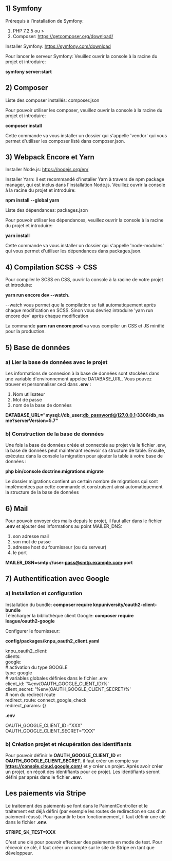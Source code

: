## 1) Symfony

Prérequis à l’installation de Symfony:
1. PHP 7.2.5 ou >
2. Composer: https://getcomposer.org/download/

Installer Symfony:
https://symfony.com/download

Pour lancer le serveur Symfony:
Veuillez ouvrir la console à la racine du projet et introduire: 

**symfony server:start**

## 2) Composer

Liste des composer installés: composer.json

Pour pouvoir utiliser les composer, veuillez ouvrir la console à la racine du projet et introduire: 

**composer install**

Cette commande va vous installer un dossier qui s'appelle 'vendor' qui vous permet d'utiliser les composer listé dans composer.json.

## 3) Webpack Encore et Yarn

Installer Node.js: https://nodejs.org/en/

Installer Yarn: 
Il est recommandé d'installer Yarn à travers de npm package manager, qui est inclus dans l'installation Node.js.
Veuillez ouvrir la console à la racine du projet et introduire: 

**npm install --global yarn**

Liste des dépendances: packages.json

Pour pouvoir utiliser les dépendances, veuillez ouvrir la console à la racine du projet et introduire: 

**yarn install**

Cette commande va vous installer un dossier qui s'appelle 'node-modules' qui vous permet d'utiliser les dépendances dans packages.json.

## 4) Compilation SCSS -> CSS

Pour compiler le SCSS en CSS, ouvrir la console à la racine de votre projet et introduire: 

**yarn run encore dev --watch.**

--watch vous permet que la compilation se fait automatiquement après chaque modification en SCSS. Sinon vous devriez introduire 'yarn run encore dev' après chaque modification

La commande **yarn run encore prod** va vous compiler un CSS et JS minifié pour la production.

## 5) Base de données

### a) Lier la base de données avec le projet

Les informations de connexion à la base de données sont stockées dans une variable d'environnement appelée DATABASE_URL. Vous pouvez trouver et personnaliser ceci dans **.env** :

1. Nom utilisateur
2. Mot de passe
3. nom de la base de données

**DATABASE_URL="mysql://db_user:db_password@127.0.0.1:3306/db_name?serverVersion=5.7"**

### b) Construction de la base de données

Une fois la base de données créée et connectée au projet via le fichier .env, la base de données peut maintenant recevoir sa structure de table. Ensuite, exécutez dans la console la migration pour ajouter la table à votre base de données :

**php bin/console doctrine:migrations:migrate**

Le dossier migrations contient un certain nombre de migrations qui sont implémentées par cette commande et construisent ainsi automatiquement la structure de la base de données

## 6) Mail

Pour pouvoir envoyer des mails depuis le projet, il faut aller dans le fichier **.env** et ajouter des informations au point MAILER_DNS:

1. son adresse mail
2. son mot de passe
3. adresse host du fournisseur (ou du serveur)
4. le port

**MAILER_DSN=smtp://user:pass@smtp.example.com:port**

## 7) Authentification avec Google

### a) Installation et configuration

Installation du bundle: **composer require knpuniversity/oauth2-client-bundle**<br>
Télécharger la bibliothèque client Google: **composer require league/oauth2-google**<br>

Configurer le fournisseur:<br>

**config/packages/knpu_oauth2_client.yaml**

knpu_oauth2_client:<br>
    clients:<br>
        google:<br>
            # activation du type GOOGLE<br>
            type: google<br>
            # variables globales définies dans le fichier .env<br>
            client_id: '%env(OAUTH_GOOGLE_CLIENT_ID)%'<br>
            client_secret: '%env(OAUTH_GOOGLE_CLIENT_SECRET)%'<br>
            # nom du redirect route<br>
            redirect_route: connect_google_check<br>
            redirect_params: {}<br>

**.env**

OAUTH_GOOGLE_CLIENT_ID="XXX"<br>
OAUTH_GOOGLE_CLIENT_SECRET="XXX"<br>

### b) Création projet et récupération des identifiants

Pour pouvoir définir le **OAUTH_GOOGLE_CLIENT_ID** et **OAUTH_GOOGLE_CLIENT_SECRET**, il faut créer un compte sur **https://console.cloud.google.com/** et y créer un projet. Aprés avoir créer un projet, on réçoit des identifiants pour ce projet. Les identifiants seront défini par aprés dans le fichier **.env**.

## Les paiements via Stripe

Le traitement des paiements se font dans le PaimentController et le traitement est déjà défini (par exemple les routes de redirection en cas d'un paiement réussi). Pour garantir le bon fonctionnement, il faut définir une clé dans le fichier **.env**.

**STRIPE_SK_TEST=XXX**

C'est une clé pour pouvoir effectuer des paiements en mode de test. Pour récevoir ce clé, il faut créer un compte sur le site de Stripe en tant que développeur. 
